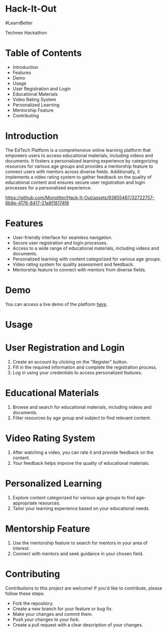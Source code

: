 # Hack-It-Out
#LearnBetter

Technex Hackathon

# Table of Contents
- Introduction
- Features
- Demo
- Usage
- User Registration and Login
- Educational Materials
- Video Rating System
- Personalized Learning
- Mentorship Feature
- Contributing

# Introduction
The EdTech Platform is a comprehensive online learning platform that empowers users to access educational materials, including videos and documents. It fosters a personalized learning experience by categorizing resources for various age groups and provides a mentorship feature to connect users with mentors across diverse fields. Additionally, it implements a video rating system to gather feedback on the quality of educational content and ensures secure user registration and login processes for a personalized experience.



https://github.com/Monsttter/Hack-It-Out/assets/93855467/32722757-6b9e-4176-8417-21e6f18174f8



# Features
- User-friendly interface for seamless navigation.
- Secure user registration and login processes.
- Access to a wide range of educational materials, including videos and documents.
- Personalized learning with content categorized for various age groups.
- Video rating system for quality assessment and feedback.
- Mentorship feature to connect with mentors from diverse fields.

# Demo
You can access a live demo of the platform [here]().



# Usage

# User Registration and Login
1. Create an account by clicking on the "Register" button.
2. Fill in the required information and complete the registration process.
3. Log in using your credentials to access personalized features.
   
# Educational Materials
1. Browse and search for educational materials, including videos and documents.
2. Filter resources by age group and subject to find relevant content.

# Video Rating System
1. After watching a video, you can rate it and provide feedback on the content.
2. Your feedback helps improve the quality of educational materials.

# Personalized Learning
1. Explore content categorized for various age groups to find age-appropriate resources.
2. Tailor your learning experience based on your educational needs.

# Mentorship Feature
1. Use the mentorship feature to search for mentors in your area of interest.
2. Connect with mentors and seek guidance in your chosen field.

# Contributing
Contributions to this project are welcome! If you'd like to contribute, please follow these steps:

- Fork the repository.
- Create a new branch for your feature or bug fix.
- Make your changes and commit them.
- Push your changes to your fork.
- Create a pull request with a clear description of your changes.
